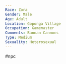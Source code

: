 ```yaml
---
Race: Zora
Gender: Male
Age: Adult
Location: Goponga Village
Occupation: Gamemaster
Comments: Bannan Cannons
Type: Medium
Sexuality: Heterosexual
---
```

#npc 

